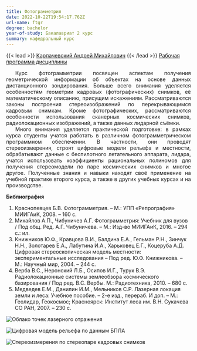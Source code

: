 ```yaml
---
title: Фотограмметрия
date: 2022-10-22T19:54:17.762Z
url-name: ftgr
degree: bachelor
year-of-study: Бакалавриат 2 курс
summary: кафедральный курс
---
```

{{< lead >}} [Карпачевский Андрей Михайлович](https://istina.msu.ru/profile/IOWq750/) {{< /lead >}}
[Рабочая программа дисциплины](https://disk.yandex.ru/i/rbhzChd1IZBgpA)
<div style="text-align: justify; text-indent: 25px;">
Курс фотограмметрии посвящен аспектам получения геометрической информации об объектах на основе данных дистанционного зондирования. Больше всего внимания уделяется особенностям геометрии кадровых (фотографических) снимков, её математическому описанию, присущим искажениям. Рассматриваются законы построения стереоизображений по перекрывающимся кадровым снимкам. Кроме фотографических, рассматриваются особенности использования сканерных космических снимков, радиолокационных изображений, а также данных лидарной съёмки. </div>
<div style="text-align: justify; text-indent: 25px;">
Много внимания уделяется практической подготовке: в рамках курса студенты учатся работать в различном фотограмметрическом программном обеспечении. В частности, они проводят стереоизмерения, строят цифровые модели рельефа и местности, обрабатывают данные с беспилотного летательного аппарата, лидара, учатся использовать коэффициенты рациональных полиномов для получения стереомодели по паре космических снимков и многое другое. Полученные знания и навыки находят своё применение на учебной практике второго курса, а также в других учебных курсах и на производстве. </div>

**Библиография**

1. Краснопевцев Б.В. Фотограмметрия. – М.: УПП «Репрография» МИИГАиК, 2008. – 160 с.
2. Михайлов А.П., Чибуничев А.Г. Фотограмметрия: Учебник для вузов / Под общ. Ред. А.Г. Чибуничева. – М.: Изд-во МИИГАиК, 2016. – 294 с.: ил.
3. Книжников Ю.Ф., Кравцова В.И., Балдина Е.А., Гельман Р.Н., Зинчук Н.Н., Золотарев Е.А., Лабутина И.А., Харьковец Е.Г., Коцеруба А.Д. Цифровая стереоскопическая модель местности: экспериментальные исследования – Под ред. Ю.Ф. Книжникова. – М.: Научный мир, 2004. – 244 с.
4. Верба В.С., Неронский Л.Б., Осипов И.Г., Турук В.Э. Радиолокационные системы землеобзора космического базирования / Под ред. В.С. Вербы. М.: Радиотехника, 2010. – 680 с.
5. Медведев Е.М., Данилин И.М., Мельников С.Р. Лазерная локация земли и леса: Учебное пособие. – 2-е изд., перераб. И доп. – М.: Геолидар, Геокосмос; Красноярск: Институт леса им. В.Н. Сукачева СО РАН, 2007. – 230 с.

![Облако точек лазерного отражения](img/ftgr1.png "Облако точек лазерного отражения")

![Цифровая модель рельефа по данным БПЛА](img/ftgr2.png "Цифровая модель рельефа по данным БПЛА")

![Стереоизмерения по стереопаре кадровых снимков](img/ftgr3.png "Стереоизмерения по стереопаре кадровых снимков")